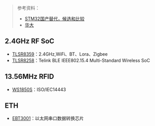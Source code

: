 > 参考资料：
>
> - [STM32国产替代，候选和比较](https://zhuanlan.zhihu.com/p/376895827)
> - [华大](https://www.hdsc.com.cn/mcu)

## 2.4GHz RF SoC

- [TLSR8359](https://wiki.telink-semi.cn/doc/ds/DS_TLSR8359-E_Datasheet%20for%20Telink%20ULP%202.4GHz%20RF%20SoC%20TLSR8359.pdf)：2.4GHz,WiFi、BT、Lora、Zigbee
- [TLSR8258](https://wiki.telink-semi.cn/doc/ds/PB_TLSR8258-E_Product%20Brief%20for%20Telink%20BLE%20IEEE802.15.4%20Multi-Standard%20Wireless%20SoC%20TLSR8258.pdf)：Telink BLE IEEE802.15.4 Multi-Standard Wireless SoC



## 13.56MHz RFID

- [WS1850S](https://m5stack.oss-cn-shenzhen.aliyuncs.com/resource/docs/datasheet/unit/rfid2/WS1850S%20QFN-32.PDF)：ISO/IEC14443



## ETH

- [EBT3001](https://www.ebyte.com/product-view-news.html?id=1887)：以太网串口数据转换芯片